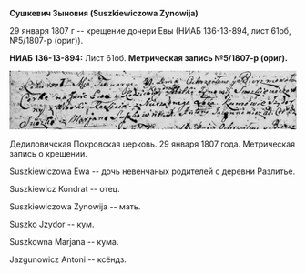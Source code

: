**Сушкевич Зыновия (Suszkiewiczowa Zynowija)**

29 января 1807 г -- крещение дочери Евы (НИАБ 136-13-894, лист 61об,
№5/1807-р (ориг)).

**НИАБ 136-13-894:** Лист 61об. **Метрическая запись №5/1807-р (ориг).**

![](./media/3d1869d1be673bbed75f6978174d86efd89cfccd.png)

Дедиловичская Покровская церковь. 29 января 1807 года. Метрическая
запись о крещении.

Suszkiewiczowa Ewa -- дочь невенчаных родителей с деревни Разлитье.

Suszkiewicz Kondrat -- отец.

Suszkiewiczowa Zynowija -- мать.

Suszko Jzydor -- кум.

Suszkowna Marjana -- кума.

Jazgunowicz Antoni -- ксёндз.
